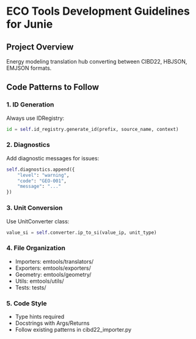 # ECO Tools Development Guidelines for Junie

## Project Overview
Energy modeling translation hub converting between CIBD22, HBJSON, EMJSON formats.

## Code Patterns to Follow

### 1. ID Generation
Always use IDRegistry:
```python
id = self.id_registry.generate_id(prefix, source_name, context)
```

### 2. Diagnostics
Add diagnostic messages for issues:
```python
self.diagnostics.append({
    "level": "warning",
    "code": "GEO-001", 
    "message": "..."
})
```

### 3. Unit Conversion
Use UnitConverter class:
```python
value_si = self.converter.ip_to_si(value_ip, unit_type)
```

### 4. File Organization
- Importers: emtools/translators/
- Exporters: emtools/exporters/
- Geometry: emtools/geometry/
- Utils: emtools/utils/
- Tests: tests/

### 5. Code Style
- Type hints required
- Docstrings with Args/Returns
- Follow existing patterns in cibd22_importer.py
```
